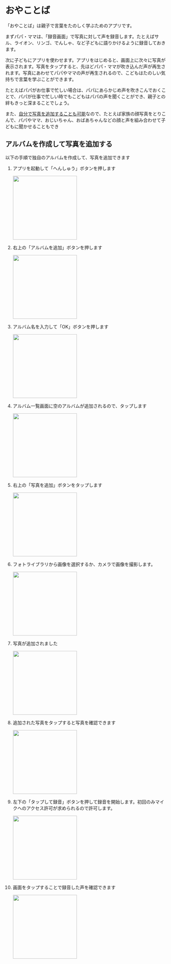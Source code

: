 # おやことば

「おやことば」は親子で言葉をたのしく学ぶためのアプリです。

まずパパ・ママは、「録音画面」で写真に対して声を録音します。たとえばサル、ライオン、リンゴ、でんしゃ、など子どもに語りかけるように録音しておきます。

次に子どもにアプリを使わせます。アプリをはじめると、画面上に次々に写真が表示されます。写真をタップすると、先ほどパパ・ママが吹き込んだ声が再生されます。写真にあわせてパパやママの声が再生されるので、こどもはたのしい気持ちで言葉を学ぶことができます。

たとえばパパがお仕事で忙しい場合は、パパにあらかじめ声を吹きこんでおくことで、パパが仕事で忙しい時でもこどもはパパの声を聞くことができ、親子との絆もきっと深まることでしょう。

また、<a href="#my_album">自分で写真を追加することも可能</a>なので、たとえば家族の顔写真をとりこんで、パパやママ、おじいちゃん、おばあちゃんなどの顔と声を組み合わせて子どもに聞かせることもでき

<h2 id="my_album">アルバムを作成して写真を追加する</h2>
<p>以下の手順で独自のアルバムを作成して、写真を追加できます</p> 
<ol>
<li>アプリを起動して「へんしゅう」ボタンを押します</li>
<p><img src="imgs/IMG_4074.PNG" width=200>

<li>右上の「アルバムを追加」ボタンを押します</li>
<p><img src="imgs/IMG_4075.PNG" width=200>

<li>アルバム名を入力して「OK」ボタンを押します</li>
<p><img src="imgs/IMG_4077.PNG" width=200>

<li>アルバム一覧画面に空のアルバムが追加されるので、タップします</li>
<p><img src="imgs/IMG_4078.PNG" width=200>

<li>右上の「写真を追加」ボタンをタップします</li>
<p><img src="imgs/IMG_4079.PNG" width=200>

<li>フォトライブラリから画像を選択するか、カメラで画像を撮影します。</li>
<p><img src="imgs/IMG_4080.PNG" width=200>

<li>写真が追加されました</li>
<p><img src="imgs/IMG_4081.PNG" width=200>

<li>追加された写真をタップすると写真を確認できます</li>
<p><img src="imgs/IMG_4082.PNG" width=200>

<li>左下の「タップして録音」ボタンを押して録音を開始します。初回のみマイクへのアクセス許可が求められるので許可します。</li>
<p><img src="imgs/IMG_4083.PNG" width=200>

<li>画面をタップすることで録音した声を確認できます</li>
<p><img src="imgs/IMG_4086.PNG" width=200>
